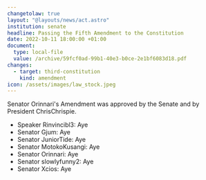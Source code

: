 ```yaml
---
changetolaw: true
layout: "@layouts/news/act.astro"
institution: senate
headline: Passing the Fifth Amendment to the Constitution
date: 2022-10-11 18:00:00 +01:00
document:
  type: local-file
  value: /archive/59fcf0ad-99b1-40e3-b0ce-2e1bf6083d18.pdf
changes:
  - target: third-constitution
    kind: amendment
icon: /assets/images/law_stock.jpeg
---
```

Senator Orinnari's Amendment was approved by the Senate and by President ChrisChrispie.<!--more-->

- Speaker Rinvincibl3: Aye
- Senator Gjum: Aye
- Senator JuniorTide: Aye
- Senator MotokoKusangi: Aye
- Senator Orinnari: Aye
- Senator slowlyfunny2: Aye
- Senator Xcios: Aye
